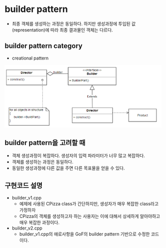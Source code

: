 # builder pattern
* 최종 객체를 생성하는 과정은 동일하다. 하지만 생성과정에 투입된 값(representation)에 따라 최종 결과물인 객체는 다르다.

## builder pattern category
* creational pattern

![builder](/docs/images/builder.png)

## builder pattern을 고려할 때
* 객체 생성과정이 복잡하다. 생성자의 입력 파라미터가 너무 많고 복잡하다.
* 객체를 생성하는 과정은 동일하다.
* 동일한 생성과정에 다른 값을 주면 다른 목표물을 얻을 수 있다.

## 구현코드 설명
* builder_v1.cpp
  * 예제에 사용된 CPizza class가 간단하지만, 생성자가 매우 복잡한 class라고 가정하자
  * CPizza의 객체를 생성하고자 하는 사용자는 이에 대해서 상세하게 알아야하고 매우 복잡한 과정이다.
* builder_v2.cpp
  * builder_v1.cpp의 애로사항을 GoF의 builder pattern 기반으로 수정한 코드이다.
